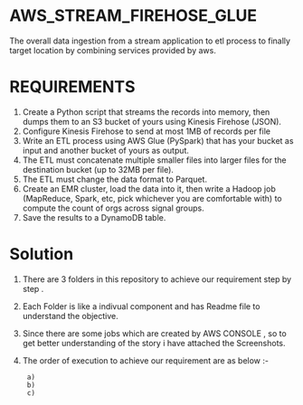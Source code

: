 # AWS_STREAM_FIREHOSE_GLUE
The overall data ingestion from a stream application to etl process to finally target location by combining services provided by aws.

# REQUIREMENTS
1. Create a Python script that streams the records into memory, then dumps
them to an S3 bucket of yours using Kinesis Firehose (JSON).
2. Configure Kinesis Firehose to send at most 1MB of records per file
3. Write an ETL process using AWS Glue (PySpark) that has your bucket as
input and another bucket of yours as output.
4. The ETL must concatenate multiple smaller files into larger files for the
destination bucket (up to 32MB per file).
5. The ETL must change the data format to Parquet.
6. Create an EMR cluster, load the data into it, then write a Hadoop job
(MapReduce, Spark, etc, pick whichever you are comfortable with) to
compute the count of orgs across signal groups.
7. Save the results to a DynamoDB table.



# Solution
1. There are 3 folders in this repository to achieve our requirement step by step .
2. Each Folder is like a indivual component and has Readme file to understand the objective.
3. Since there are some jobs which are created by AWS CONSOLE , so to get better understanding of the story i have attached the Screenshots.
4. The order of execution to achieve our requirement are as below :-

        a) 
        b)
        c)
        
